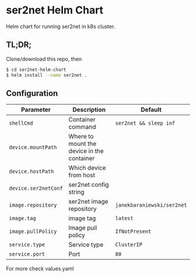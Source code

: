 # ser2net Helm Chart

Helm chart for running ser2net in k8s cluster.

## TL;DR;
Clone/download this repo, then
```bash
$ cd ser2net-helm-chart
$ helm install --name ser2net .
```

## Configuration

|         Parameter          |                Description                 |                   Default                   |
|----------------------------|--------------------------------------------|---------------------------------------------|
| `shellCmd`                    | Container command                            | `ser2net && sleep inf`                   |
| `device.mountPath`                    | Where to mount the device in the container                            | ` `                   |
| `device.hostPath`                    | Which device from host                            | ` `                   |
| `device.ser2netConf`                    | ser2net config string                            | ` `                   |
| `image.repository`                    | ser2net image repository                            | `janekbaraniewski/ser2net`                   |
| `image.tag`          | image tag | `latest`                              |
| `image.pullPolicy`      | Image pull policy | `IfNotPresent`                                      |
| `service.type`         | Service type                        | `ClusterIP`                                       |
| `service.port`                | Port |`80`                |


For more check values.yaml
